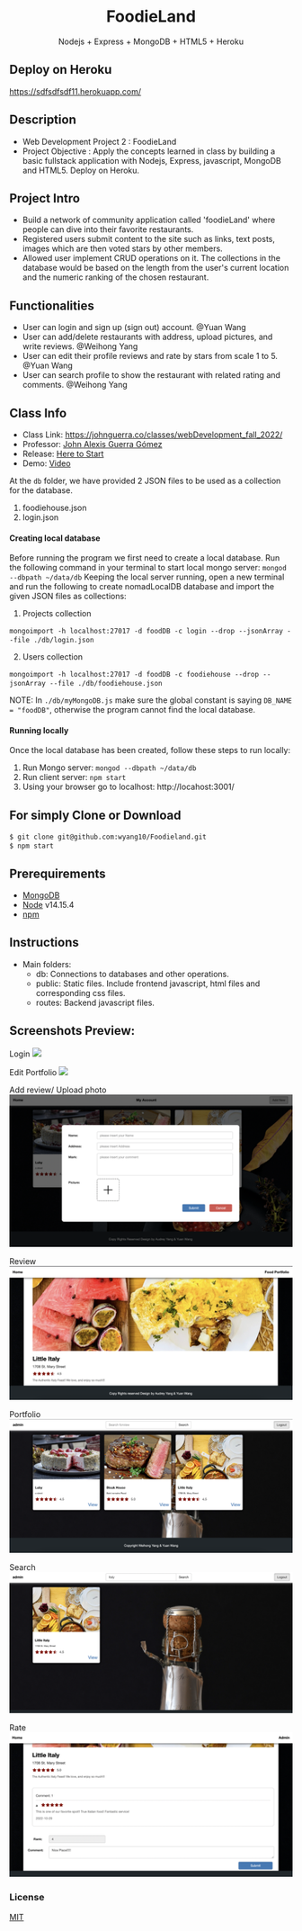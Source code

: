  
<h1 align="center">
FoodieLand
</h1>
<p align="center">
Nodejs + Express + MongoDB + HTML5 + Heroku
</p>

## Deploy on Heroku
https://sdfsdfsdf11.herokuapp.com/

## Description
- Web Development Project 2 : FoodieLand
- Project Objective : Apply the concepts learned in class by building a basic fullstack application with Nodejs, Express, javascript, MongoDB and HTML5. Deploy on Heroku.

## Project Intro
- Build a network of community application called 'foodieLand' where people can dive into their favorite restaurants. 
- Registered users submit content to the site such as links, text posts, images which are then voted stars by other members. 
- Allowed user implement CRUD operations on it. The collections in the database would be based on the length from the user's current location and the numeric ranking of the chosen restaurant.

## Functionalities
- User can login and sign up (sign out) account. @Yuan Wang
- User can add/delete restaurants with address, upload pictures, and write reviews. @Weihong Yang
- User can edit their profile reviews and rate by stars from scale 1 to 5. @Yuan Wang 
- User can search profile to show the restaurant with related rating and comments. @Weihong Yang

## Class Info
- Class Link: https://johnguerra.co/classes/webDevelopment_fall_2022/
- Professor: <a href="https://johnguerra.co/"> John Alexis Guerra Gómez </a>
- Release: <a href="https://bloodcurdling-crypt-94860.herokuapp.com/"> Here to Start </a>
- Demo: <a href="https://www.youtube.com/watch?v=bp1zdDSDM5o"> Video </a>


At the `db` folder, we have provided 2 JSON files to be used as a collection for the database.
1. foodiehouse.json
2. login.json

#### Creating local database
Before running the program we first need to create a local database.
Run the following command in your terminal to start local mongo server: `mongod --dbpath ~/data/db`
Keeping the local server running, open a new terminal and run the following to create nomadLocalDB database and import the given JSON files as collections:
1. Projects collection
```
mongoimport -h localhost:27017 -d foodDB -c login --drop --jsonArray --file ./db/login.json 
```
2. Users collection
```
mongoimport -h localhost:27017 -d foodDB -c foodiehouse --drop --jsonArray --file ./db/foodiehouse.json 
```
NOTE: In `./db/myMongoDB.js` make sure the global constant is saying `DB_NAME = "foodDB"`, otherwise the program cannot find the local database.

#### Running locally
Once the local database has been created, follow these steps to run locally:
1. Run Mongo server: `mongod --dbpath ~/data/db`
2. Run client server: `npm start`
3. Using your browser go to localhost: http://locahost:3001/

## For simply Clone or Download
```terminal
$ git clone git@github.com:wyang10/Foodieland.git
$ npm start

```

## Prerequirements
- [MongoDB](https://www.mongodb.com/3)
- [Node](https://nodejs.org/en/download/) v14.15.4
- [npm](https://nodejs.org/en/download/package-manager/)

## Instructions
- Main folders:
  * db: Connections to databases and other operations.
  * public: Static files. Include frontend javascript, html files and corresponding css files.
  * routes: Backend javascript files.

## Screenshots Preview:
Login
![](Screenshots/login.png)

Edit Portfolio
![](Screenshots/edit_portfolio.png)

Add review/ Upload photo
![](Screenshots/add_upload.png)

Review
![](Screenshots/review.png)

Portfolio
![](Screenshots/portfolio.png)

Search
![](Screenshots/search.png)

Rate
![](Screenshots/rate.png)


### License
[MIT](LICENSE)
